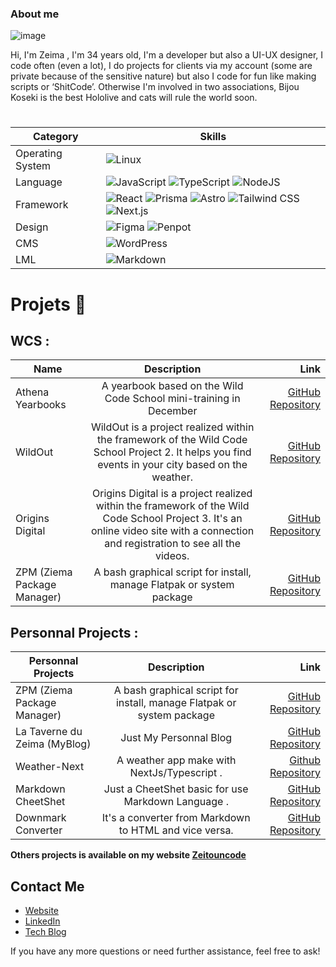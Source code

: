 ### About me 
![image](https://github.com/user-attachments/assets/68f28799-1afd-4056-8673-e9be7368fcbf)

Hi, I'm Zeima , I'm 34 years old, I'm a developer but also a UI-UX designer, I code often (even a lot), I do projects for clients via my account (some are private because of the sensitive nature) but also I code for fun like making scripts or ‘ShitCode’. Otherwise I'm involved in two associations, Bijou Koseki is the best Hololive and cats will rule the world soon. 


#
| Category | Skills |
|----------|--------|
| Operating System | ![Linux](https://img.shields.io/badge/linux-%23323330.svg?style=for-the-badge&logo=linux&logoColor=%FFFFF) |
| Language | ![JavaScript](https://img.shields.io/badge/javascript-%23323330.svg?style=for-the-badge&logo=javascript&logoColor=%23F7DF1E) ![TypeScript](https://img.shields.io/badge/typescript-%23323330.svg?style=for-the-badge&logo=typescript&logoColor=blue) ![NodeJS](https://img.shields.io/badge/node.js-6DA55F?style=for-the-badge&logo=node.js&logoColor=white) |
| Framework | ![React](https://img.shields.io/badge/react-%2320232a.svg?style=for-the-badge&logo=react&logoColor=%2361DAFB) ![Prisma](https://img.shields.io/badge/prisma-%2320232a.svg?style=for-the-badge&logo=prisma&logoColor=%2361DAFB) ![Astro](https://img.shields.io/badge/astro-%2320232a.svg?style=for-the-badge&logo=astro&logoColor=purple) ![Tailwind CSS](https://img.shields.io/badge/tailwindcss-%2338B2AC.svg?style=for-the-badge&logo=tailwind-css&logoColor=white) ![Next.js](https://img.shields.io/badge/next.js-%2320232a.svg?style=for-the-badge&logo=next.js&logoColor=white) |
| Design | ![Figma](https://img.shields.io/badge/figma-%23F24E1E.svg?style=for-the-badge&logo=figma&logoColor=white) ![Penpot](https://img.shields.io/badge/penpot-%23F24E1E.svg?style=for-the-badge&logo=penpot&logoColor=white) |
| CMS | ![WordPress](https://img.shields.io/badge/WordPress-%23117AC9.svg?style=for-the-badge&logo=WordPress&logoColor=white) |
| LML | ![Markdown](https://img.shields.io/badge/markdown-%23000000.svg?style=for-the-badge&logo=markdown&logoColor=white) |


# Projets 🔭

## WCS : 

|  Name   |      Description      |  Link |
|----------|:-------------:|------:|
| Athena Yearbooks|  A yearbook based on the Wild Code School mini-training in December | [GitHub Repository](https://github.com/zeitounmax/athena) |
| WildOut | WildOut is a project realized within the framework of the Wild Code School Project 2. It helps you find events in your city based on the weather. |[GitHub Repository](https://github.com/zeitounmax/WildOut)|
| Origins Digital | Origins Digital is a project realized within the framework of the Wild Code School Project 3. It's an online video site with a connection and registration to see all the videos. |[GitHub Repository](https://github.com/zeitounmax/Project3-Origins-Digital)  |
|ZPM (Ziema Package Manager)| A bash graphical script for install, manage Flatpak or system package|[GitHub Repository](https://github.com/zeitounmax/zpm-flatpak) |


## Personnal Projects :  
|  Personnal Projects   |      Description      |  Link |
|----------|:-------------:|------:|
|ZPM (Ziema Package Manager)| A bash graphical script for install, manage Flatpak or system package|[GitHub Repository](https://github.com/zeitounmax/zpm-flatpak) |
| La Taverne du Zeima (MyBlog) |  Just My Personnal Blog | [GitHub Repository](https://github.com/zeitounmax/my-blog) |
| Weather-Next| A weather app make with NextJs/Typescript . |[Github Repository](https://github.com/zeitounmax/weather-Next)
| Markdown CheetShet | Just a CheetShet basic for use Markdown Language . |[GitHub Repository](https://github.com/zeitounmax/Markdown-Cheetshet-)
| Downmark Converter | It's a converter from Markdown to HTML and vice versa. |[GitHub Repository](https://github.com/zeitounmax/Downmark-Converter)


**Others projects is available on my website [Zeitouncode](https://www.zeitouncode.fr)**



## Contact Me

- [Website](https://zeitouncode.vercel.app/)
- [LinkedIn](https://www.linkedin.com/in/maximilienthiry/)
- [Tech Blog](https://zeitouncode-blog.vercel.app/)

If you have any more questions or need further assistance, feel free to ask!
